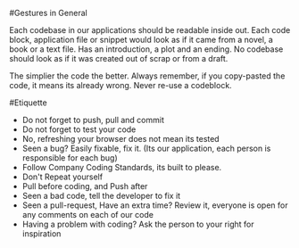 #Gestures in General

Each codebase in our applications should be readable inside out. Each code block, application file or snippet would look as if
it came from a novel, a book or a text file. Has an introduction, a plot and an ending. No codebase should look as if it was
created out of scrap or from a draft.

The simplier the code the better. Always remember, if you copy-pasted the code, it means its already wrong. Never re-use a codeblock.


#Etiquette

 - Do not forget to push, pull and commit
 - Do not forget to test your code
 - No, refreshing your browser does not mean its tested
 - Seen a bug? Easily fixable, fix it.  (Its our application, each person is responsible for each bug)
 - Follow Company Coding Standards, its built to please.
 - Don't Repeat yourself
 - Pull before coding, and Push after
 - Seen a bad code, tell the developer to fix it
 - Seen a pull-request, Have an extra time? Review it, everyone is open for any comments on each of our code
 - Having a problem with coding? Ask the person to your right for inspiration
